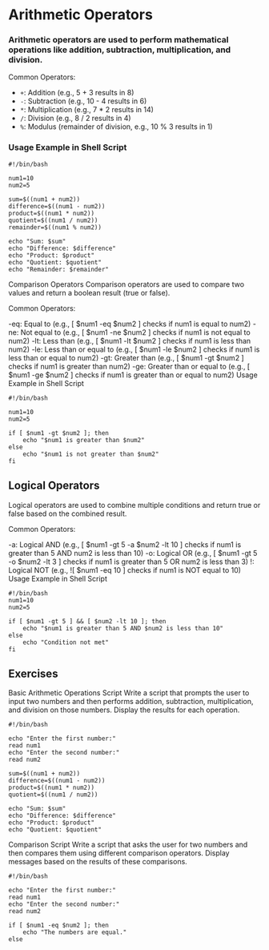 # Arithmetic Operators

### Arithmetic operators are used to perform mathematical operations like addition, subtraction, multiplication, and division.

Common Operators:

- `+`: Addition (e.g., 5 + 3 results in 8)
- `-`: Subtraction (e.g., 10 - 4 results in 6)
- `*`: Multiplication (e.g., 7 * 2 results in 14)
- `/`: Division (e.g., 8 / 2 results in 4)
- `%`: Modulus (remainder of division, e.g., 10 % 3 results in 1)

### Usage Example in Shell Script

    #!/bin/bash
    
    num1=10
    num2=5
    
    sum=$((num1 + num2))
    difference=$((num1 - num2))
    product=$((num1 * num2))
    quotient=$((num1 / num2))
    remainder=$((num1 % num2))
    
    echo "Sum: $sum"
    echo "Difference: $difference"
    echo "Product: $product"
    echo "Quotient: $quotient"
    echo "Remainder: $remainder"

Comparison Operators
Comparison operators are used to compare two values and return a boolean result (true or false).

Common Operators:

-eq: Equal to (e.g., [ $num1 -eq $num2 ] checks if num1 is equal to num2)
-ne: Not equal to (e.g., [ $num1 -ne $num2 ] checks if num1 is not equal to num2)
-lt: Less than (e.g., [ $num1 -lt $num2 ] checks if num1 is less than num2)
-le: Less than or equal to (e.g., [ $num1 -le $num2 ] checks if num1 is less than or equal to num2)
-gt: Greater than (e.g., [ $num1 -gt $num2 ] checks if num1 is greater than num2)
-ge: Greater than or equal to (e.g., [ $num1 -ge $num2 ] checks if num1 is greater than or equal to num2)
Usage Example in Shell Script

    #!/bin/bash
    
    num1=10
    num2=5
    
    if [ $num1 -gt $num2 ]; then
        echo "$num1 is greater than $num2"
    else
        echo "$num1 is not greater than $num2"
    fi

## Logical Operators
Logical operators are used to combine multiple conditions and return true or false based on the combined result.

Common Operators:

-a: Logical AND (e.g., [ $num1 -gt 5 -a $num2 -lt 10 ] checks if num1 is greater than 5 AND num2 is less than 10)
-o: Logical OR (e.g., [ $num1 -gt 5 -o $num2 -lt 3 ] checks if num1 is greater than 5 OR num2 is less than 3)
!: Logical NOT (e.g., ![ $num1 -eq 10 ] checks if num1 is NOT equal to 10)
Usage Example in Shell Script

    #!/bin/bash
    num1=10
    num2=5
    
    if [ $num1 -gt 5 ] && [ $num2 -lt 10 ]; then
        echo "$num1 is greater than 5 AND $num2 is less than 10"
    else
        echo "Condition not met"
    fi

## Exercises
Basic Arithmetic Operations Script
Write a script that prompts the user to input two numbers and then performs addition, subtraction, multiplication, and division on those numbers. Display the results for each operation.

    #!/bin/bash
    
    echo "Enter the first number:"
    read num1
    echo "Enter the second number:"
    read num2
    
    sum=$((num1 + num2))
    difference=$((num1 - num2))
    product=$((num1 * num2))
    quotient=$((num1 / num2))
    
    echo "Sum: $sum"
    echo "Difference: $difference"
    echo "Product: $product"
    echo "Quotient: $quotient"

Comparison Script
Write a script that asks the user for two numbers and then compares them using different comparison operators. Display messages based on the results of these comparisons.

    #!/bin/bash
    
    echo "Enter the first number:"
    read num1
    echo "Enter the second number:"
    read num2
    
    if [ $num1 -eq $num2 ]; then
        echo "The numbers are equal."
    else

  
